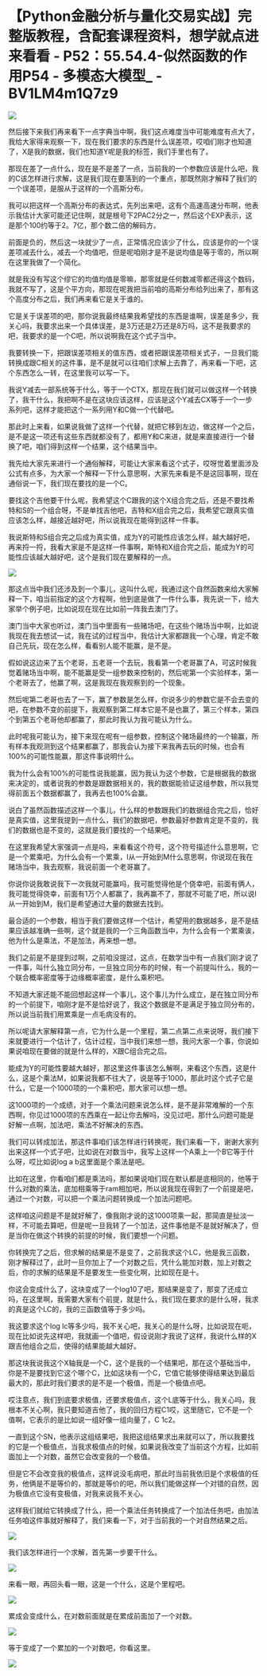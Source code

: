 # 【Python金融分析与量化交易实战】完整版教程，含配套课程资料，想学就点进来看看 - P52：55.54.4-似然函数的作用P54 - 多模态大模型_ - BV1LM4m1Q7z9

![](img/3071523c1be397fb35fdb2f13ee65fb7_0.png)

然后接下来我们再来看下一点字典当中啊，我们这点难度当中可能难度有点大了，我给大家得来观察一下，现在我们要求的东西是什么误差项，哎咱们刚才也知道了，X是我的数据，我们也知道Y呢是我的标签，我们手里也有了。

那现在差了一点什么，现在是不是差了一点，当前我的一个参数应该是什么吧，我的C该怎样进行求解，这是我们现在要落到的一个重点，那既然刚才解释了我们的一个误差项，是服从于这样的一个高斯分布。

我可以把这样一个高斯分布的表达式，先列出来吧，这有个高速高速分布啊，他表示我估计大家可能还记住啊，就是根号下2PAC2分之一，然后这个EXP表示，这是那个100约等于2。7亿，那个数二倍的解码方。

前面是负的，然后这一块就少了一点，正常情况应该少了什么，应该是你的一个误差项减去什么，减去一个均值吧，但是呢咱刚才是不是说均值是等于零的，所以啊在这里我做了一个简化。

就是我没有写这个缪它的均值均值是零嘛，那零就是任何数减零都还得这个数码，我就不写了，这是个平方向，那现在呢我把当前咱的高斯分布给列出来了，那有这个高度分布之后，我们再来看它是关于谁的。

它是关于误差项的吧，那你说我最终结果我希望找的东西是谁啊，误差是多少，我关心吗，我要求出来一个具体误差，是3万还是2万还是8万吗，这不是我要求的吧，我要求的是一个C吧，所以说啊我在这个式子当中。

我要转换一下，把跟误差项相关的值东西，或者把跟误差项相关式子，一旦我们能转换成跟C相关的这件事，是不是就可以往咱们求解上去靠了，再来看一下吧，这个东西怎么一转，在这里我可以写一下。

我说Y减去一部系统等于什么，等于一个CTX，那现在我们就可以做这样一个转换了，我干什么，我把啊不是在这块应该这样，应该是这个Y减去CX等于一个一步系列吧，这样才能把这个一系列用Y和C做一个代替吧。

那此时上来看，如果说我做了这样一个代替，就把它移到左边，做这样一个之后，是不是这一项还有这些东西就都没有了，都用Y和C来进，就是来直接进行一个替换了吧，咱们得到这样一个结果，这个结果当中。

我先给大家先来进行一个通俗解释，可能让大家来看这个式子，哎呀觉着里面涉及公式有点多，为大家一个解释一下什么意思啊，大家先来看是不是这回事啊，现在通俗说一下，我们现在要找的是一个C。

要找这个吉他要干什么呢，我希望这个C跟我的这个X组合完之后，还是不要找希特和S的一个组合呀，不是单找吉他吧，吉特和X组合完之后，我希望它跟真实值应该怎么样，越接近越好吧，所以说我现在能得到这样一件事。

我说斯特和S组合完之后成为真实值，成为Y的可能性应该怎么样，越大越好吧，再来捋一捋，我看大家是不是这样一件事啊，斯特和X组合完之后，能成为Y的可能性应该越大越好吧，这个是我们现在要解释的一点。



![](img/3071523c1be397fb35fdb2f13ee65fb7_2.png)

那这点当中我们还涉及到一个事儿，这叫什么呢，我通过这个自然函数来给大家解释一下，咱当前指定的这个方程啊，他到底是做了一件什么事，我先说一下，给大家举个例子吧，比如说现在现在比如前一阵我去澳门了。

澳门当中大家也听过，澳门当中里面有一些赌场吧，在这些个赌场当中啊，比如说我现在我去想试一试，我在试的过程当中，我估计大家都跟我一个心理，肯定不敢自己先玩，现在怎么样，看看别人能不能赢，是不是。

假如说这边来了五个老哥，五老哥一个去玩，我看第一个老哥赢了A，可这时候我觉着赌场当中啊，能不能赢是受一组参数来控制的，然后呢第一个实验样本，第一个老哥去了，他赢了啊，这是我现在我观察到的一个现象。

然后呢第二老哥也去了一下，赢了参数是怎么样，你说多少的参数它是不会去变的吧，在参数不变的前提下，我观察到第二样本它是不是也赢了，第三个样本，第四个到第五个老哥他却都赢了，那此时我认为我可能认为什么。

此时呢我可能认为，接下来现在呢有一组参数，控制这个赌场最终的一个输赢，所有样本我观测到这个结果都赢了，那我会认为接下来我再去玩的时候，也会有100%的可能性能赢，那这件事说明什么。

我为什么会有100%的可能性说我能赢，因为我认为这个参数，它是根据我的数据来决定的，或者说我的参数是跟数据相关的，我的数据能验证这组参数，所以我觉得前面五个数据都赢了，我再去也100%会赢。

说白了虽然函数描述这样一个事儿，什么样的参数跟我们的数据组合完之后，恰好是真实值，这里我提到一点什么，我们的数据吧，参数最好参数肯定是不变的，我们的数据也是不变的，这就是我们要找的一个结果吧。

在这里我希望大家强调一点是吗，来看看这个符号，这个符号描述什么意思啊，它是一个累乘吧，为什么会有一个累乘，I从一开始到M什么意思啊，你说现在我在赌场当中，我去观察，我说前面一个老哥赢了。

你说你说我敢说我下一次我就可能赢吗，我可能觉得他是个侥幸吧，前面有俩人，我可能觉得侥幸，前面有1万个人都赢了，我再赢不了，那就不可能了吧，所以说I从一开始到M，我们是希望通过大量的数据去找到。

最合适的一个参数，相当于我们要做这样一个估计，希望用的数据越多，是不是结果应该越准确一些啊，这个就是我的一个三角函数当中，为什么会有一个累乘诶，他为什么是乘法，不是加法，再来想一想。

我们之前是不是提到过啊，之前咱没提过，这点，在数学当中有一点我们刚才说了一件事，叫什么独立同分布，一旦独立同分布的时候，有一个前提叫什么，我的一个联合概率密度等于边缘概率密度，是什么乘积吧。

不知道大家还能不能回想起这样一个事儿，这个事儿为什么成立，是在独立同分布的一个前提下，咱刚才是不是恰好说了，我这个数据是不是满足于独立同分布的，所以说当前我们用累乘是一点毛病没有的。

所以呢请大家解释第一点，它为什么是一个里程，第二点第二点来说呀，我们接下来就要进行一个估计了，估计过程，当中我们来想一想，我问大家一个事，你说如果说咱现在要做的就是什么样的，X跟C组合完之后。

能成为Y的可能性要越大越好，那这里这件事该怎么解啊，来看这个东西，这是什么，这是个乘法M，如果说我都不往大了，说是等于1000，那此时这个式子它是什么，它是一个1000项的一个乘积吧，那大家可以想一想。

这1000项的一个成绩，对于一个乘法问题来说怎么样，是不是非常难解的一个东西啊，你见过1000项的东西乘在一起让你去解吗，没见过吧，那什么问题可能是好解一点啊，加法吧，乘法不好解决的东西。

我们可以转成加法，那这件事咱们该怎样进行转换呢，我们来看一下，谢谢大家列出来这样一个式子吧，比如说在对数当中，我写上这样一个A乘上一个B它等于什么呀，哎比如说log a b这里面是个乘法是吧。

比如在这里，你看咱们都是乘法吗，那如果说咱们现在默认都是底相同的，他等于什么对数的乘法，底加相乘等于ram相加吧，所以说我现在得到了一个前提是吧，通过一个对数，可以把一个乘法问题转换成一个加法问题吧。

这样咱这问题是不是就好解了，像我刚才说的这1000项乘一起，那简直是扯淡一样，不可能去算吧，但是呢一旦我转了一个加法，这件事他是不是就好解决了，但是当你在做这个转换的前提的时候，我们要想一个问题。

你转换完了之后，但求解的结果是不是变了，之前我求这个LC，他是我三函数，刚才解释过了，此时一旦你加上了一个对数之后，凭什么能加对数，加上对数之后，你的求解的结果是不是要发生一些变化啊，比如现在是十。

你这会变成什么了，这块变成了一个log10了吧，那结果是变了，那变了还成立吗，在这里啊，我需要大家有个前提，就是什么，我们现在要求的是什么呀，我求的真是这个LC的，我的三函数值等于多少吗。

我这要求这个log lc等多少吗，我不关心吧，我关心的是什么呀，比如说现在呃，现在比如说先这样吧，我就画一个值吧，假设说刚才我说了这样，我说什么样的X跟吉他组合之后，使得的结果能越大越好。

那这块我说我这个X轴我是一个C，这个是我的一个结果吧，那在这个基础当中，你是不是要找到它这个哪个C，比如这块有一个C，它值它能够使得结果达到最后最大的，那此时我们要求的是不是一个极值，而是一个极值点吧。

哎注意点，我们到底要求极值，还要求极值点，这个L底等于什么，我关心吗，我根本不关心啊，我只要知道吉他了，我的回归方程C1哎，这里随它，它不是一个值啊，它表示的是比如说一组好像一组向量了，C 1c2。

一直到这个SN，他表示这组结果吧，我把这组结果求出来就可以了，所以我要找的它是一个极值点，当我求极值点的时候，如果说我改变了当前这个方程，比如前面加上一个对数，虽然它会改变我的一个极值。

但是它不会改变我的极值点，这样说没毛病吧，那此时当前我依旧是个求极值的任务，他俩是不是等价的，那就是等价的吧，所以我们能做这样一个对错的自然，因为极值点它没有变极值，对我来说我不关心。

这样我们就给它转换成了什么，把一个乘法任务转换成了一个加法任务吧，由加法任务咱这件事就好解释了，我们来看一下，对于当前我的一个对自然结果之后。



![](img/3071523c1be397fb35fdb2f13ee65fb7_4.png)

我们该怎样进行一个求解，首先第一步要干什么。

![](img/3071523c1be397fb35fdb2f13ee65fb7_6.png)

来看一眼，再回头看一眼，这是一个什么，这是个里程吧。

![](img/3071523c1be397fb35fdb2f13ee65fb7_8.png)

累成会变成什么，在对数前面就是在累成前面加了一个对数。

![](img/3071523c1be397fb35fdb2f13ee65fb7_10.png)

等于变成了一个累加的一个对数吧，你看这里。

![](img/3071523c1be397fb35fdb2f13ee65fb7_12.png)